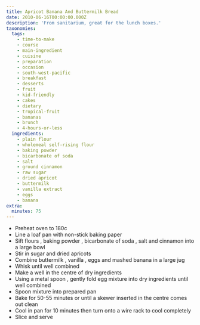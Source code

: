 ```yaml
---
title: Apricot Banana And Buttermilk Bread
date: 2010-06-16T00:00:00.000Z
description: 'From sanitarium, great for the lunch boxes.'
taxonomies:
  tags:
    - time-to-make
    - course
    - main-ingredient
    - cuisine
    - preparation
    - occasion
    - south-west-pacific
    - breakfast
    - desserts
    - fruit
    - kid-friendly
    - cakes
    - dietary
    - tropical-fruit
    - bananas
    - brunch
    - 4-hours-or-less
  ingredients:
    - plain flour
    - wholemeal self-rising flour
    - baking powder
    - bicarbonate of soda
    - salt
    - ground cinnamon
    - raw sugar
    - dried apricot
    - buttermilk
    - vanilla extract
    - eggs
    - banana
extra:
  minutes: 75
---
```

 - Preheat oven to 180c
 - Line a loaf pan with non-stick baking paper
 - Sift flours , baking powder , bicarbonate of soda , salt and cinnamon into a large bowl
 - Stir in sugar and dried apricots
 - Combine buttermilk , vanilla , eggs and mashed banana in a large jug
 - Whisk until well combined
 - Make a well in the centre of dry ingredients
 - Using a metal spoon , gently fold egg mixture into dry ingredients until well combined
 - Spoon mixture into prepared pan
 - Bake for 50-55 minutes or until a skewer inserted in the centre comes out clean
 - Cool in pan for 10 minutes then turn onto a wire rack to cool completely
 - Slice and serve
